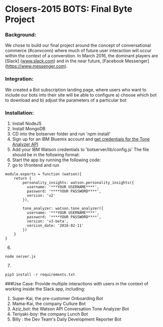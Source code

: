 # Closers-2015 BOTS: Final Byte Project

### Background:
We chose to build our final project around the concept of conversational commerce (#convconn) where much of future user interaction will occur within the context of a converstion.  In March 2016, the dominant players are [Slack] (www.slack.com) and in the near future, [Facebook Messenger] (https://www.messenger.com).

### Integration:
We created a Bot subscription landing page, where users who want to include our bots into their site will be able to configure
a) choose which bot to download and
b) adjust the parameters of a particular bot


### Installation:
1. Install NodeJS
2. Install MongoDB
3. CD into the botserver folder and run 'npm install'
4. Sign up for an IBM Bluemix account and [get credentials for the Tone Analyzer API](https://www.ibm.com/smarterplanet/us/en/ibmwatson/developercloud/doc/tone-analyzer/tutorial.shtml#credentials)
5. Add your IBM Watson credentials to 'botserver/lib/config.js' The file should be in the following format:
6. Start the app by running the following code:
7. go to \frontend and run

```
module.exports = function (watson){
    return {
        personality_insights: watson.personality_insights({
          username: '***YOUR USERNAME****',
          password: '****YOUR PASSWORD****',
          version: 'v2'
        }),

        tone_analyzer: watson.tone_analyzer({
          username: '***YOUR USERNAME****',
          password: '****YOUR PASSWORD****',
          version: 'v3-beta',
          version_date: '2016-02-11'
        })
    }
}
```


6. 

```
node server.js
```
7. 
```
pip3 install -r requirements.txt
```
 








###Use Case:
Provide multiple interactions with users in the context of working inside the Slack app, including:

1. Super-Kai, the pre-customer Onboarding Bot
2. Mama-Kai, the company Culture Bot
3. Aziz_bot: the Watson API Conversation Tone Analyzer Bot
4. Teriyaki-boy:  the company Lunch Bot
5. Billy : the Dev Team's Daily Development Reporter Bot


